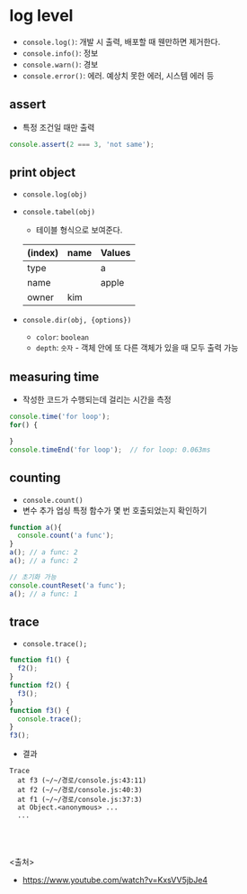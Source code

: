 # log level
- `console.log()`: 개발 시 출력, 배포할 때 웬만하면 제거한다.
- `console.info()`: 정보
- `console.warn()`: 경보
- `console.error()`: 에러. 예상치 못한 에러, 시스템 에러 등

## assert
- 특정 조건일 때만 출력

```js
console.assert(2 === 3, 'not same');
```

## print object
- `console.log(obj)`

- `console.tabel(obj)`
  - 테이블 형식으로 보여준다.

  |(index) | name | Values |
  --------|-------|----------
  |type  |   |  a |
  |name  |    | apple|
  |owner | kim |  | 
 
- `console.dir(obj, {options})`
  - `color`: `boolean`
  - `depth`: `숫자` - 객체 안에 또 다른 객체가 있을 때 모두 출력 가능

## measuring time
- 작성한 코드가 수행되는데 걸리는 시간을 측정

```js
console.time('for loop'); 
for() {

}
console.timeEnd('for loop');  // for loop: 0.063ms
```


## counting
- `console.count()`
- 변수 추가 업싱 특정 함수가 몇 번 호출되었는지 확인하기

```js
function a(){
  console.count('a func');
}
a(); // a func: 2
a(); // a func: 2

// 초기화 가능
console.countReset('a func');
a(); // a func: 1
```

## trace
- `console.trace();`

```js
function f1() {
  f2();
}
function f2() {
  f3();
}
function f3() {
  console.trace();
}
f3();
```

- 결과

```
Trace
  at f3 (~/~/경로/console.js:43:11)
  at f2 (~/~/경로/console.js:40:3)
  at f1 (~/~/경로/console.js:37:3)
  at Object.<anonymous> ...
  ...
```



<br><br><br>
<출처>
- https://www.youtube.com/watch?v=KxsVV5jbJe4

